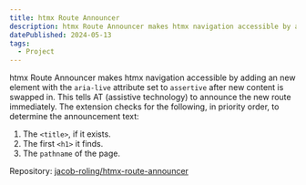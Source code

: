 ```yaml
---
title: htmx Route Announcer
description: htmx Route Announcer makes htmx navigation accessible by adding an new element with the 'aria-live' attribute set to 'assertive' after new content is swapped in. This tells AT (assistive technology) to announce the new route immediately.
datePublished: 2024-05-13
tags:
  - Project
---
```


htmx Route Announcer makes htmx navigation accessible by adding an new element with the `aria-live` attribute set to `assertive` after new content is swapped in. This tells AT (assistive technology) to announce the new route immediately. The extension checks for the following, in priority order, to determine the announcement text:

1. The `<title>`, if it exists.
2. The first `<h1>` it finds.
3. The `pathname` of the page.

Repository: [jacob-roling/htmx-route-announcer](https://github.com/jacob-roling/htmx-route-announcer)
